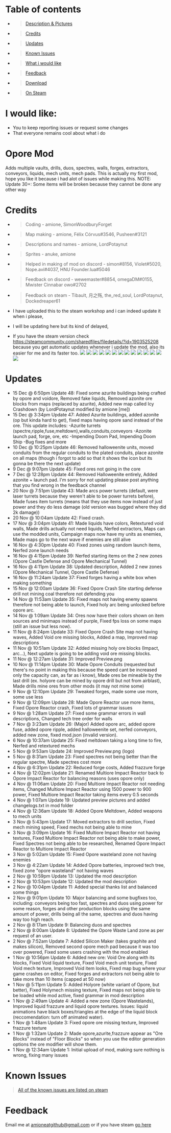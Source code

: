 # Table of contents
* > [Description & Pictures](#Opore-Mod)
* > [Credits](#Credits)
* > [Updates](#Updates)
* > [Known Issues](#Known-Issues)
* > [What i would like](#I-would-like)
* > [Feedback](#Feedback)
* > [Download](http://api.github.com/repos/xamionex/Opore-Mod/zipball/master)
* > [On Steam](https://steamcommunity.com/sharedfiles/filedetails/?id=1903525208)

# I would like:
* You to keep reporting issues or request some changes
* That everyone remains cool about what i do

# Opore Mod
Adds multiple vaults, drills, duos, spectres, walls, forges, extractors, conveyors, liquids, mech units, mech pads. This is actually my first mod, hope you like it because i had alot of issues while making this.
NOTE: Update 30+: Some items will be broken because they cannot be done any other way

# Credits

* >  Coding - amione, SimonWoodburyForget

* >  Map making - amione, Félix Córvus#3546, Pusheen#3121

* >  Descriptions and names - amione, LordPotaynut

* >  Sprites - anuke, amione

* >  Helped in making of mod on discord - simon#8156, Violet#5020, Nope.avi#4037, HNU Founder.lua#5046

* >  Feedback on discord - wewemaster#8854, omegaDM#0155, Mwister Cinnabar owo#2702

* >  Feedback on steam - Tibault, 月之殇, the_red_soul, LordPotaynut, Dockedreaper61

* I have uploaded this to the steam workshop and i can indeed update it when i please, 
* I will be updating here but its kind of delayed, 
* If you have the steam version check https://steamcommunity.com/sharedfiles/filedetails/?id=1903525208
because you get automatic updates whenever i update the mod, also its easier for me and its faster too.
![](https://github.com/xamionex/Opore-Mod/blob/master/Preview.png)
![](https://github.com/xamionex/Opore-Mod/blob/master/Preview2.png)
![](https://github.com/xamionex/Opore-Mod/blob/master/Preview3.png)
![](https://github.com/xamionex/Opore-Mod/blob/master/Preview4.png)
![](https://github.com/xamionex/Opore-Mod/blob/master/Preview5.png)
![](https://github.com/xamionex/Opore-Mod/blob/master/Preview6.png)
![](https://github.com/xamionex/Opore-Mod/blob/master/Preview7.png)
![](https://github.com/xamionex/Opore-Mod/blob/master/Preview8.png)
![](https://github.com/xamionex/Opore-Mod/blob/master/Preview9.png)
![](https://github.com/xamionex/Opore-Mod/blob/master/Preview10.png)
![](https://github.com/xamionex/Opore-Mod/blob/master/Preview11.png)
![](https://github.com/xamionex/Opore-Mod/blob/master/Preview12.png)
![](https://github.com/xamionex/Opore-Mod/blob/master/Preview13.png)
![](https://github.com/xamionex/Opore-Mod/blob/master/Preview14.png)

# Updates
* 15 Dec @ 6:50pm Update 48: Fixed some azurite buildings being crafted by opore and voidore, Removed fake liquids, Removed azonite ore blocks from maps (replaced by azurite), Added new map called Icy Crashdown (by LordPotaynut modified by amione [me])
* 15 Dec @ 3:34pm Update 47: Added Azurite buildings, added azonite (op but kinda hard to get), fixed maps having opore sand instead of the ore. This update includes:
-Azurite turrets (spectre,ripple,fuse,meltdown),walls,conduits,conveyors
-Azonite launch pad, forge, ore, etc
-Impending Doom Pad, Impending Doom Ship
-Bug fixes and more
* 10 Dec @ 10:25pm Update 46: Removed halloweenite units, moved conduits from the regular conduits to the plated conduits, place azonite on all maps (though i forgot to add so that it shows the icon but its gonna be there the next update)
* 9 Dec @ 9:07pm Update 45: Fixed ores not going in the core
* 7 Dec @ 12:28pm Update 44: Removed Halloweenite entirely, Added azonite + launch pad. I'm sorry for not updating please post anything that you find wrong in the feedback channel
* 20 Nov @ 7:51pm Update 43: Made arcs power turrets (default, were laser turrets because they weren't able to be power turrets before), Made fuses item turrets (means that they use items now instead of just power and they do less damage (old version was bugged where they did 2k damage))
* 20 Nov @ 10:04am Update 42: Fixed crash.
* 17 Nov @ 3:04pm Update 41: Made liquids have colors, Retextured void walls, Made drills actually not need liquids, Nerfed extractors, Maps can use the modded units, Campaign maps now have my units as enemies, Made maps go to the next wave if enemies are still alive
* 16 Nov @ 4:30pm Update 40: Fixed zones using random launch items, Nerfed zone launch needs
* 16 Nov @ 4:15pm Update 39: Nerfed starting items on the 2 new zones (Opore Castle Defense and Opore Mechanical Tunnel)
* 16 Nov @ 4:11pm Update 38: Updated description, Added 2 new zones (Opore Mechanical Tunnel, Opore Castle Defense)
* 16 Nov @ 11:24am Update 37: Fixed forges having a white box when making something
* 15 Nov @ 12:00am Update 36: Fixed Opore Crash Site starting defense drill not mining coal therefore not defending you
* 14 Nov @ 11:53am Update 35: Fixed maps not having enemy spawns therefore not being able to launch, Fixed holy arc being unlocked before opore arc.
* 14 Nov @ 1:09am Update 34: Ores now have their colors shown on item sources and minimaps instead of purple, Fixed fps loss on some maps (still an issue but less now).
* 11 Nov @ 8:24pm Update 33: Fixed Opore Crash Site map not having waves, Added Void ore missing blocks, Added a map, Improved map descriptions
* 11 Nov @ 10:51am Update 32: Added missing holy ore blocks (Impact, arc...), Next update is going to be adding void ore missing blocks.
* 11 Nov @ 12:27am Update 31: Improved Preview.png
* 10 Nov @ 11:14pm Update 30: Made Opore Conduits (requested but there's no point in making this because the speed cant be increased only the capacity can, as far as i know), Made ores be mineable by the last drill (ex. holyore can be mined by opore drill but not from airblast), Made drills mine ores from other mods (it may not mine some)
* 9 Nov @ 12:10pm Update 29: Tweaked forges, made some use more, some use less
* 9 Nov @ 12:09pm Update 28: Made Opore Reactor use more items, Fixed Opore Reactor crash, Fixed lots of grammar issues
* 9 Nov @ 1:28am Update 27: Fixed some grammar errors in wall descriptions, Changed tech tree order for walls
* 7 Nov @ 3:23am Update 26: (Major) Added opore arc, added opore fuse, added opore ripple, added halloweenite set, nerfed conveyors, added new zone, fixed mod.json (invalid version).
* 6 Nov @ 10:37am Update 25: Fixed meltdown taking a long time to fire, Nerfed and retextured mechs
* 5 Nov @ 9:53am Update 24: Improved Preview.png (logo)
* 5 Nov @ 8:31am Update 23: Fixed spectres not being better than the regular spectre, Made spectres cost more
* 4 Nov @ 6:31pm Update 22: Reduced forge costs, Added frazzure forge
* 4 Nov @ 12:02pm Update 21: Renamed Multiore Impact Reactor back to Opore Impact Reactor for balancing reasons (uses opore only)
* 4 Nov @ 11:06am Update 20: Fixed Multiore Impact Reactor not needing items, Changed Multiore Impact Reactor using 1500 power to 900 power, Fixed Multiore Impact Reactor taking items every 0.5 seconds
* 4 Nov @ 1:07am Update 19: Updated preview pictures and added changelogs.txt in mod folder
* 4 Nov @ 12:36am Update 18: Added Opore Meltdown, Added weapons to mech units
* 3 Nov @ 5:43pm Update 17: Moved extractors to drill section, Fixed mech mining speed, Fixed mechs not being able to mine
* 3 Nov @ 3:09pm Update 16: Fixed Multiore Impact Reactor not having textures, Fixed Multiore Impact Reactor not being able to make power, Fixed Spectres not being able to be researched, Renamed Opore Impact Reactor to Multiore Impact Reactor
* 3 Nov @ 5:02am Update 15: Fixed Opore wasteland zone not having enemies
* 3 Nov @ 4:22am Update 14: Added Opore batteries, improved tech tree, fixed zone "opore wasteland" not having waves
* 2 Nov @ 10:59pm Update 13: Updated the mod description
* 2 Nov @ 10:53pm Update 12: Updated the mod description
* 2 Nov @ 10:04pm Update 11: Added special thanks list and balanced some things
* 2 Nov @ 9:01pm Update 10: Major balancing and some bugfixes too, including: conveyors being too fast, spectres and duos using power for some reason, forges and other production blocks using the same amount of power, drills being all the same, spectres and duos having way too high reach.
* 2 Nov @ 8:17am Update 9: Balancing duos and spectres
* 2 Nov @ 8:00am Update 8: Updated the Opore Waste Land zone as per request of an user.
* 2 Nov @ 7:52am Update 7: Added Silicon Maker (takes graphite and makes silicon), Removed second opore mech pad because it was too over powered, Fixed some users crashing with the mod enabled
* 1 Nov @ 10:56pm Update 6: Added new ore: Void Ore along with its blocks, Fixed Void liquid texture, Fixed Void mech unit texture, Fixed Void mech texture, Improved Void item looks, Fixed map bug where your game crashes on editor, Fixed forges and extractors not being able to take more than 10 items (capped at 50 now)
* 1 Nov @ 5:11pm Update 5: Added Holyore (white variant of Opore, but better), Fixed Holymech missing texture, Fixed maps not being able to be loaded while mod active, fixed grammar in mod description
* 1 Nov @ 2:49am Update 4: Added a new zone (Opore Wastelands), Improved liquid frazzure and liquid opore textures. Issues: liquid animations have black boxes/triangles at the edge of the liquid block (reccomendation: turn off animated water).
* 1 Nov @ 1:48am Update 3: Fixed opore ore missing texture, Improved frazzure texture
* 1 Nov @ 1:32am Update 2: Made opore,azurite,frazzure appear as "Ore Blocks" instead of "Floor Blocks" so when you use the editor generation options the ore modifier will show them.
* 1 Nov @ 12:34am Update 1: Initial upload of mod, making sure nothing is wrong, fixing many issues
# Known Issues
> [All of the known issues are listed on steam](https://steamcommunity.com/workshop/filedetails/discussion/1903525208/1637549649114418799/)
# Feedback
Email me at [amioneatgithub@gmail.com](https://mail.google.com/mail/u/0/#inbox?compose=new) or if you have steam [go here](https://steamcommunity.com/workshop/filedetails/discussion/1903525208/1640926712946564500/)
